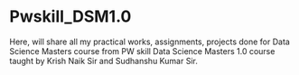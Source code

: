 # Pwskill_DSM1.0
Here, will share all my practical works, assignments, projects done for Data Science Masters course from PW skill Data Science Masters 1.0 course taught by Krish Naik Sir and Sudhanshu Kumar Sir. 
